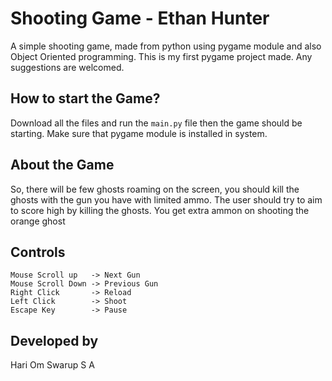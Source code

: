 # Shooting Game - Ethan Hunter
A simple shooting game, made from python using pygame module and also Object Oriented programming. This is my first pygame project made. Any suggestions are welcomed.
## How to start the Game?
Download all the files and run the `main.py` file then the game should be starting. Make sure that pygame module is installed in system.

## About the Game
So, there will be few ghosts roaming on the screen, you should kill the ghosts with the gun you have with limited ammo. The user should try to aim to score high by killing the ghosts. You get extra ammon on shooting the orange ghost

## Controls

    Mouse Scroll up   -> Next Gun
    Mouse Scroll Down -> Previous Gun
    Right Click       -> Reload
    Left Click        -> Shoot
    Escape Key        -> Pause
    
##  Developed by
Hari Om Swarup S A

